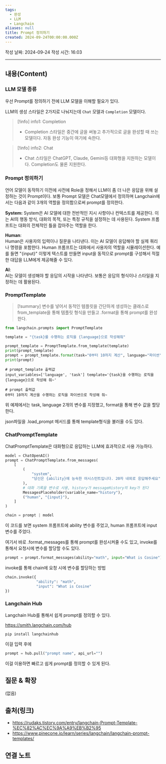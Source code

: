 ```yaml
---
tags:
  - 완성
  - LLM
  - Langchain
aliases: null
title: Prompt 정의하기
created: 2024-09-24T00:00:00.000Z
---
```

작성 날짜: 2024-09-24
작성 시간: 16:03


----
## 내용(Content)

### LLM 모델 종류

우선 Prompt를 정의하기 전에 LLM 모델을 이해할 필요가 있다.

LLM의 생성 스타일은 2가지로 나눠지는데 `Chat` 모델과 `Completion` 모델이다.


>[!info] info1: Completion
>- Completion 스타일은 중간에 글을 써놓고 추가적으로 글을 완성할 때 쓰는 모델이다. 자동 완성 기능이 여기에 속한다.
>

>[!info] info2: Chat
>- Chat 스타일은 ChatGPT, Claude, Gemini등 대화형을 지원하는 모델이다. Completion도 물론 지원한다.

### Prompt 정의하기

언어 모델이 동작하기 이전에 사전에 Role을 정해서 LLM이 좀 더 나은 응답을 위해 설정하는 것이 Prompt이다. 보통 Prompt 모델은 Chat모델에서 정의하며 Langchain에서는 다음과 같이 3개의 역할을 정의함으로써 prompt를 정의한다.

**System:**
System은 AI 모델에 대한 전반적인 지시 사항이나 컨텍스트를 제공한다. 이는 AI의 행동 방식, 대화의 목적, 또는 특정 규칙을 설정하는 데 사용된다. System 프롬프트는 대화의 전체적인 틀을 잡아주는 역할을 한다.

**Human**:  
Human은 사용자의 입력이나 질문을 나타낸다. 이는 AI 모델이 응답해야 할 실제 쿼리나 명령을 포함한다. Human 프롬프트는 대화에서 사용자의 역할을 시뮬레이션한다. 예를 들면 "{input}" 이렇게 텍스트를 만들면 input을 동적으로 prompt를 구성해서 적절한 대답을 LLM에게 제공해줄 수 있다.

**AI**:  
AI는 모델이 생성해야 할 응답의 시작을 나타낸다. 보통은 응답의 형식이나 스타일을 지정하는 데 활용된다.

### PromptTemplate

>[!summary]
> 변수를 넣어서 동적인 템플릿을 간단하게 생성하는 클래스로 from_template을 통해 템플릿 형식을 만들고 .format을 통해 prompt를 완성한다.

```python
from langchain.prompts import PromptTemplate

template = "{task}를 수행하는 로직을 {language}으로 작성해줘"

prompt_template = PromptTemplate.from_template(template)
print(prompt_template)
prompt = prompt_template.format(task="0부터 10까지 계산", language="파이썬")
print(prompt)
```


```
# prompt_template 출력값
input_variables=['language', 'task'] template='{task}을 수행하는 로직을 {language}으로 작성해 줘~'

# prompt 출력값
0부터 10까지 계산을 수행하는 로직을 파이썬으로 작성해 줘~
```

위 예제에서는 task, language 2개의 변수를 지정했고, format을 통해 변수 값을 할당한다.

json파일을 .load_prompt 메서드를 통해 template형식을 불러올 수도 있다.


### ChatPromptTemplate

ChatPromptTemplate은 대화형으로 응답하는 LLM에 효과적으로 사용 가능하다.

```python
model = ChatOpenAI()
prompt = ChatPromptTemplate.from_messages(
    [
        (
            "system",
            "당신은 {ability}에 능숙한 어시스턴트입니다. 20자 내외로 응답해주세요"
        ),
        # 대화 기록을 변수로 사용, history가 messageHistory의 key가 된다
        MessagesPlaceholder(variable_name="history"),
        ("human", "{input}"),
    ]
)

chain = prompt | model
```

이 코드를 보면 system 프롬프트에 ability 변수를 주었고, human 프롬프트에 input 변수를 주었다.

여기서 바로 .format_messages를 통해 prompt를 완성시켜줄 수도 있고, invoke를 통해서 요청시에 변수를 할당할 수도 있다.

```python
prompt = prompt.format_messages(ability="math", input="What is Cosine")
```

invoke를 통해 chain에 요청 시에 변수를 할당하는 방법

```python
chain.invoke({
			  "ability": "math",
			  "input": "What is Cosine"
})
```

### Langchain Hub

Langchain Hub를 통해서 쉽게 prompt를 정의할 수 있다.

https://smith.langchain.com/hub

```shell
pip install langchainhub
```

이걸 입력 후에

```python
prompt = hub.pull("prompt name", api_url="")
```

이걸 이용하면 빠르고 쉽게 prompt를 정의할 수 있게 된다.

## 질문 & 확장

(없음)

## 출처(링크)

- https://rudaks.tistory.com/entry/langchain-Prompt-Template-%EC%82%AC%EC%9A%A9%EB%B2%95
- https://www.pinecone.io/learn/series/langchain/langchain-prompt-templates/
## 연결 노트


